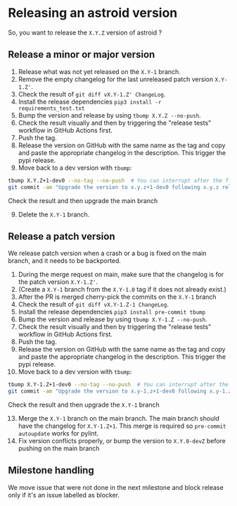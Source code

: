# Releasing an astroid version

So, you want to release the `X.Y.Z` version of astroid ?

## Release a minor or major version

1. Release what was not yet released on the `X.Y-1` branch.
2. Remove the empty changelog for the last unreleased patch version `X.Y-1.Z'`.
3. Check the result of `git diff vX.Y-1.Z' ChangeLog`.
4. Install the release dependencies `pip3 install -r requirements_test.txt`
5. Bump the version and release by using `tbump X.Y.Z --no-push`.
6. Check the result visually and then by triggering the "release tests" workflow in
   GitHub Actions first.
7. Push the tag.
8. Release the version on GitHub with the same name as the tag and copy and paste the
   appropriate changelog in the description. This trigger the pypi release.
9. Move back to a dev version with `tbump`:

```bash
tbump X.Y.Z+1-dev0 --no-tag --no-push  # You can interrupt after the first step
git commit -am "Upgrade the version to x.y.z+1-dev0 following x.y.z release"
```

Check the result and then upgrade the main branch

9. Delete the `X.Y-1` branch.

## Release a patch version

We release patch version when a crash or a bug is fixed on the main branch, and it needs
to be backported.

1. During the merge request on main, make sure that the changelog is for the patch
   version `X.Y-1.Z'`.
2. (Create a `X.Y-1` branch from the `X.Y-1.0` tag if it does not already exist.)
3. After the PR is merged cherry-pick the commits on the `X.Y-1` branch
4. Check the result of `git diff vX.Y-1.Z-1 ChangeLog`.
5. Install the release dependencies `pip3 install pre-commit tbump`
6. Bump the version and release by using `tbump X.Y-1.Z --no-push`.
7. Check the result visually and then by triggering the "release tests" workflow in
   GitHub Actions first.
8. Push the tag.
9. Release the version on GitHub with the same name as the tag and copy and paste the
   appropriate changelog in the description. This trigger the pypi release.
10. Move back to a dev version with `tbump`:

```bash
tbump X.Y-1.Z+1-dev0 --no-tag --no-push  # You can interrupt after the first step
git commit -am "Upgrade the version to x.y-1.z+1-dev0 following x.y-1.z release"
```

Check the result and then upgrade the `X.Y-1` branch

13. Merge the `X.Y-1` branch on the main branch. The main branch should have the
    changelog for `X.Y-1.Z+1`. This merge is required so `pre-commit autoupdate` works
    for pylint.
14. Fix version conflicts properly, or bump the version to `X.Y.0-devZ` before pushing
    on the main branch

## Milestone handling

We move issue that were not done in the next milestone and block release only if it's an
issue labelled as blocker.
